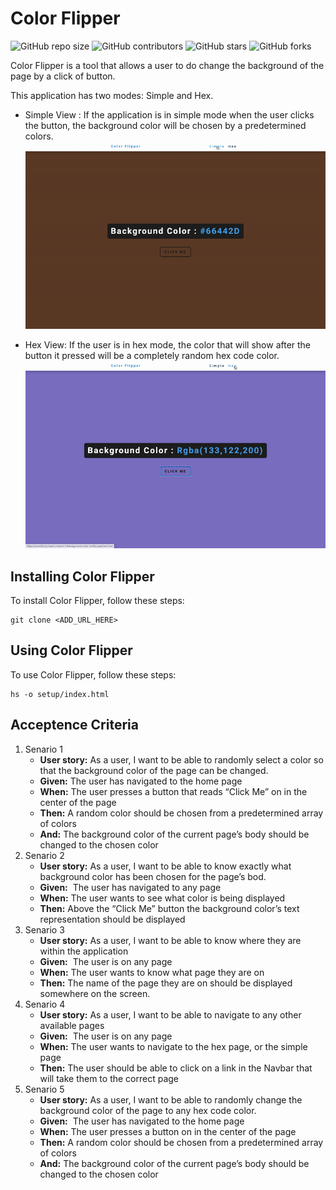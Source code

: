 # Color Flipper

<!-- This is an example. These only work on Public Repo's -->

![GitHub repo size](https://img.shields.io/github/repo-size/TrinityTerry/trinity-capstone-periodt)
![GitHub contributors](https://img.shields.io/github/contributors/TrinityTerry/trinity-capstone-periodt)
![GitHub stars](https://img.shields.io/github/stars/TrinityTerry/trinity-capstone-periodt?style=social)
![GitHub forks](https://img.shields.io/github/forks/TrinityTerry/trinity-capstone-periodt?style=social)

Color Flipper is a tool that allows a user to do change the background of the page by a click of button.

This application has two modes: Simple and Hex.

- Simple View : If the application is in simple mode when the user clicks the button, the background color will be chosen by a predetermined colors.
  ![Simple Demo](SimpleGif.gif)

- Hex View: If the user is in hex mode, the color that will show after the button it pressed will be a completely random hex code color.
  ![Hex Demo](HexGif.gif)

## Installing Color Flipper

To install Color Flipper, follow these steps:

```
git clone <ADD_URL_HERE>
```

## Using Color Flipper

To use Color Flipper, follow these steps:

```shell
hs -o setup/index.html
```

## Acceptence Criteria
1. Senario 1
    - **User story:** As a user, I want to be able to randomly select a color so that the background color of the page can be changed.
    - **Given:** The user has navigated to the home page
    - **When:** The user presses a button that reads “Click Me” on in the center of the page
    - **Then:** A random color should be chosen from a predetermined array of colors
    - **And:** The background color of the current page’s body should be changed to the chosen color
1. Senario 2
    - **User story:** As a user, I want to be able to know exactly what background color has been chosen for the page’s bod.
    - **Given:**  The user has navigated to any page
    - **When:** The user wants to see what color is being displayed
    - **Then:** Above the “Click Me” button the background color’s text representation should be displayed
1. Senario 3
    - **User story:** As a user, I want to be able to know where they are within the application
    - **Given:**  The user is on any page
    - **When:** The user wants to know what page they are on
    - **Then:** The name of the page they are on should be displayed somewhere on the screen.
1. Senario 4
    - **User story:** As a user, I want to be able to navigate to any other available pages
    - **Given:**  The user is on any page
    - **When:** The user wants to navigate to the hex page, or the simple page
    - **Then:** The user should be able to click on a link in the Navbar that will take them to the correct page
1. Senario 5
    - **User story:** As a user, I want to be able to randomly change the background color of the page to any hex code color.
    - **Given:**  The user has navigated to the home page
    - **When:** The user presses a button on in the center of the page
    - **Then:** A random color should be chosen from a predetermined array of colors
    - **And:** The background color of the current page’s body should be changed to the chosen color
